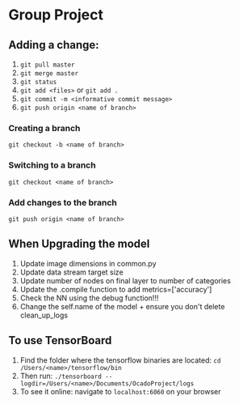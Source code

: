 # Group Project

## Adding a change:
1. `git pull master`
2. `git merge master`
3. `git status`
4. `git add <files>` or `git add .`
5. `git commit -m <informative commit message>`
6. `git push origin <name of branch>`

### Creating a branch
`git checkout -b <name of branch>`

### Switching to a branch
`git checkout <name of branch>`

### Add changes to the branch
`git push origin <name of branch>`

## When Upgrading the model
1. Update image dimensions in common.py
2. Update data stream target size
3. Update number of nodes on final layer to number of categories
4. Update the .compile function to add metrics=['accuracy']
5. Check the NN using the debug function!!!
6. Change the self.name of the model + ensure you don't delete clean_up_logs

## To use TensorBoard
1. Find the folder where the tensorflow binaries are located: `cd /Users/<name>/tensorflow/bin`
2. Then run: `./tensorboard --logdir=/Users/<name>/Documents/OcadoProject/logs`
3. To see it online: navigate to `localhost:6060` on your browser
